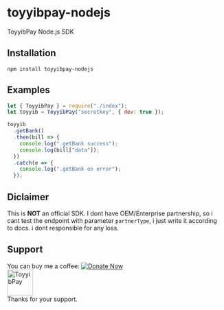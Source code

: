# toyyibpay-nodejs

ToyyibPay Node.js SDK

## Installation

`npm install toyyibpay-nodejs`

## Examples

```js
let { ToyyibPay } = require("./index");
let toyyib = ToyyibPay("secretkey", { dev: true });

toyyib
  .getBank()
  .then(bill => {
    console.log(".getBank success");
    console.log(bill["data"]);
  })
  .catch(e => {
    console.log(".getBank on error");
  });
```

## Diclaimer

This is **NOT** an official SDK. I dont have OEM/Enterprise partnership, so i cant test the endpoint with parameter `partnerType`, i just write it according to docs. i dont responsible for any loss.

## Support

You can buy me a coffee:
[![Donate Now](https://www.paypalobjects.com/en_US/i/btn/btn_donateCC_LG.gif)](https://www.paypal.com/cgi-bin/webscr?cmd=_s-xclick&hosted_button_id=UNME938XE8XJC&source=url)<br>
[<img src='https://www.iklanlah.com/images/toyyibpay-widget-sm-p.png' alt='ToyyibPay' height='60'/>](https://toyyibpay.com/fadhilx-open-source)<br>
Thanks for your support.
